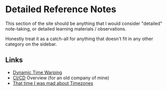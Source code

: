 # Detailed Reference Notes

This section of the site should be anything that I would consider "detailed" note-taking, 
or detailed learning materials / observations. 

Honestly treat it as a catch-all for anything that doesn't fit in any other category on the 
sidebar. 


## Links

- [Dynamic Time Warping](projects/personal-landing-site/site/content/reference_docs/dynamic-time-warping.md)
- [CI/CD](kinsale-cicd-overview/_index.md) Overview (for an old company of mine)
- [That time I was mad about Timezones](that-rant-about-db-timezones.md)
